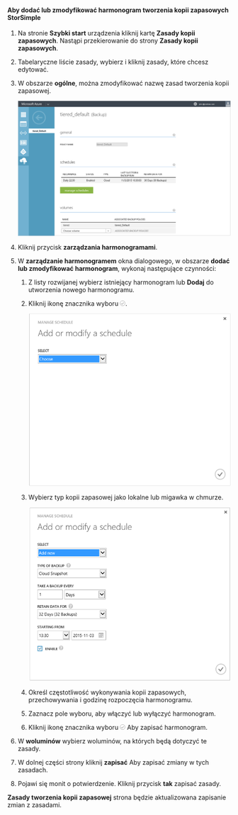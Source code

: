 
<!--author=SharS last changed: 11/04/15-->

#### <a name="to-add-or-modify-a-storsimple-backup-schedule"></a>Aby dodać lub zmodyfikować harmonogram tworzenia kopii zapasowych StorSimple
1. Na stronie **Szybki start** urządzenia kliknij kartę **Zasady kopii zapasowych**. Nastąpi przekierowanie do strony **Zasady kopii zapasowych**.
2. Tabelaryczne liście zasady, wybierz i kliknij zasady, które chcesz edytować.
3. W obszarze **ogólne**, można zmodyfikować nazwę zasad tworzenia kopii zapasowej.
   
     ![Zarządzanie harmonogramami](./media/storsimple-add-modify-backup-schedule-u2/AddModifyGeneral.png)
4. Kliknij przycisk **zarządzania harmonogramami**. 
5. W **zarządzanie harmonogramem** okna dialogowego, w obszarze **dodać lub zmodyfikować harmonogram**, wykonaj następujące czynności:
   
   1. Z listy rozwijanej wybierz istniejący harmonogram lub **Dodaj** do utworzenia nowego harmonogramu.
   2. Kliknij ikonę znacznika wyboru ![Modyfikuj harmonogramy 1](./media/storsimple-add-modify-backup-schedule-u2/HCS_CheckIcon-include.png). 
      
       ![Modyfikuj harmonogramy 1](./media/storsimple-add-modify-backup-schedule-u2/AddModify1.png)
   3. Wybierz typ kopii zapasowej jako lokalne lub migawka w chmurze.
      
       ![Modyfikuj harmonogramy 1](./media/storsimple-add-modify-backup-schedule-u2/AddModify2.png) 
   4. Określ częstotliwość wykonywania kopii zapasowych, przechowywania i godzinę rozpoczęcia harmonogramu.
   5. Zaznacz pole wyboru, aby włączyć lub wyłączyć harmonogram.
   6. Kliknij ikonę znacznika wyboru ![ikona znacznika wyboru](./media/storsimple-add-modify-backup-schedule-u2/HCS_CheckIcon-include.png) Aby zapisać harmonogram.
6. W **woluminów** wybierz woluminów, na których będą dotyczyć te zasady.
7. W dolnej części strony kliknij **zapisać** Aby zapisać zmiany w tych zasadach.
8. Pojawi się monit o potwierdzenie. Kliknij przycisk **tak** zapisać zasady.

**Zasady tworzenia kopii zapasowej** strona będzie aktualizowana zapisanie zmian z zasadami.

